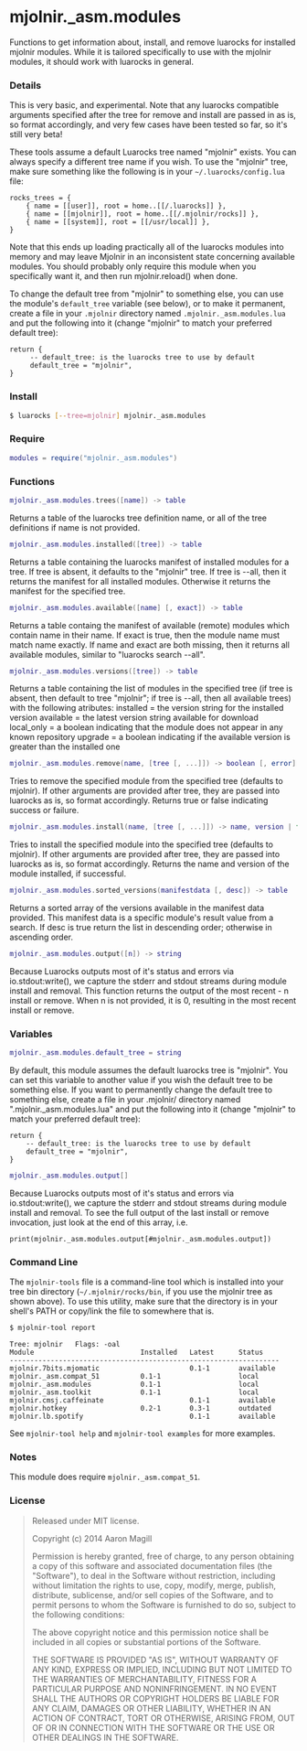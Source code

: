 mjolnir._asm.modules
====================

Functions to get information about, install, and remove luarocks for installed mjolnir
modules. While it is tailored specifically to use with the mjolnir modules, it should
work with luarocks in general.

### Details
This is very basic, and experimental. Note that any luarocks compatible arguments
specified after the tree for remove and install are passed in as is, so format
accordingly, and very few cases have been tested so far, so it's still very beta!

These tools assume a default Luarocks tree named "mjolnir" exists.  You can always
specify a different tree name if you wish.  To use the "mjolnir" tree, make sure
something like the following is in your `~/.luarocks/config.lua` file:

    rocks_trees = {
        { name = [[user]], root = home..[[/.luarocks]] },
        { name = [[mjolnir]], root = home..[[/.mjolnir/rocks]] },
        { name = [[system]], root = [[/usr/local]] },
    }

Note that this ends up loading practically all of the luarocks modules into memory
and may leave Mjolnir in an inconsistent state concerning available modules.  You
should probably only require this module when you specifically want it, and then
run mjolnir.reload() when done.

To change the default tree from "mjolnir" to something else, you can use the module's
`default_tree` variable (see below), or to make it permanent, create a file in your
`.mjolnir` directory named `.mjolnir._asm.modules.lua` and put the following into it
(change "mjolnir" to match your preferred default tree):

    return {
         -- default_tree: is the luarocks tree to use by default
         default_tree = "mjolnir",
    }

### Install
~~~bash
$ luarocks [--tree=mjolnir] mjolnir._asm.modules
~~~

### Require
~~~lua
modules = require("mjolnir._asm.modules")
~~~

### Functions
~~~lua
mjolnir._asm.modules.trees([name]) -> table
~~~

Returns a table of the luarocks tree definition name, or all of the tree definitions
if name is not provided.

~~~lua
mjolnir._asm.modules.installed([tree]) -> table
~~~

Returns a table containing the luarocks manifest of installed modules for a tree.
If tree is absent, it defaults to the "mjolnir" tree.  If tree is --all, then it
returns the manifest for all installed modules.  Otherwise it returns the manifest
for the specified tree.

~~~lua
mjolnir._asm.modules.available([name] [, exact]) -> table
~~~

Returns a table containg the manifest of available (remote) modules which contain
name in their name.  If exact is true, then the module name must match name exactly.
If name and exact are both missing, then it returns all available modules, similar
to "luarocks search --all".

~~~lua
mjolnir._asm.modules.versions([tree]) -> table
~~~

Returns a table containing the list of modules in the specified tree (if tree is absent,
then default to tree "mjolnir"; if tree is --all, then all available trees) with the
following atributes:
    installed = the version string for the installed version
    available = the latest version string available for download
    local_only = a boolean indicating that the module does not appear in any known repository
    upgrade = a boolean indicating if the available version is greater than the installed one
    
~~~lua
mjolnir._asm.modules.remove(name, [tree [, ...]]) -> boolean [, error]
~~~

Tries to remove the specified module from the specified tree (defaults to mjolnir).
If other arguments are provided after tree, they are passed into luarocks as is,
so format accordingly. Returns true or false indicating success or failure.

~~~lua
mjolnir._asm.modules.install(name, [tree [, ...]]) -> name, version | false, error
~~~

Tries to install the specified module into the specified tree (defaults to mjolnir).
If other arguments are provided after tree, they are passed into luarocks as is,
so format accordingly. Returns the name and version of the module installed, if successful.

~~~lua
mjolnir._asm.modules.sorted_versions(manifestdata [, desc]) -> table
~~~

Returns a sorted array of the versions available in the manifest data provided.
This manifest data is a specific module's result value from a search.  If desc
is true return the list in descending order; otherwise in ascending order.

~~~lua
mjolnir._asm.modules.output([n]) -> string
~~~
Because Luarocks outputs most of it's status and errors via io.stdout:write(),
we capture the stderr and stdout streams during module install and removal. This
function returns the output of the most recent - n install or remove.  When n is
not provided, it is 0, resulting in the most recent install or remove.

### Variables

~~~lua
mjolnir._asm.modules.default_tree = string
~~~
By default, this module assumes the default luarocks tree is "mjolnir".  You
can set this variable to another value if you wish the default tree to be
something else.
If you want to permanently change the default tree to something else, create
a file in your .mjolnir/ directory named ".mjolnir._asm.modules.lua" and put
the following into it (change "mjolnir" to match your preferred default tree):

    return {
        -- default_tree: is the luarocks tree to use by default
        default_tree = "mjolnir",
    }

~~~lua
mjolnir._asm.modules.output[]
~~~
Because Luarocks outputs most of it's status and errors via io.stdout:write(),
we capture the stderr and stdout streams during module install and removal. To
see the full output of the last install or remove invocation, just look at the
end of this array, i.e.

    print(mjolnir._asm.modules.output[#mjolnir._asm.modules.output])

### Command Line
The `mjolnir-tools` file is a command-line tool which is installed into your tree bin
directory (`~/.mjolnir/rocks/bin`, if you use the mjolnir tree as shown above).  To use
this utility, make sure that the directory is in your shell's PATH or copy/link the file
to somewhere that is.

~~~bash
$ mjolnir-tool report
~~~

    Tree: mjolnir   Flags: -oal
    Module                          Installed   Latest      Status    
    ------------------------------------------------------------------
    mjolnir.7bits.mjomatic                      0.1-1       available 
    mjolnir._asm.compat_51          0.1-1                   local     
    mjolnir._asm.modules            0.1-1                   local     
    mjolnir._asm.toolkit            0.1-1                   local     
    mjolnir.cmsj.caffeinate                     0.1-1       available 
    mjolnir.hotkey                  0.2-1       0.3-1       outdated  
    mjolnir.lb.spotify                          0.1-1       available 

See `mjolnir-tool help` and `mjolnir-tool examples` for more examples.

### Notes
This module does require `mjolnir._asm.compat_51`.

### License

> Released under MIT license.
>
> Copyright (c) 2014 Aaron Magill
>
> Permission is hereby granted, free of charge, to any person obtaining a copy
> of this software and associated documentation files (the "Software"), to deal
> in the Software without restriction, including without limitation the rights
> to use, copy, modify, merge, publish, distribute, sublicense, and/or sell
> copies of the Software, and to permit persons to whom the Software is
> furnished to do so, subject to the following conditions:
>
> The above copyright notice and this permission notice shall be included in
> all copies or substantial portions of the Software.
>
> THE SOFTWARE IS PROVIDED "AS IS", WITHOUT WARRANTY OF ANY KIND, EXPRESS OR
> IMPLIED, INCLUDING BUT NOT LIMITED TO THE WARRANTIES OF MERCHANTABILITY,
> FITNESS FOR A PARTICULAR PURPOSE AND NONINFRINGEMENT. IN NO EVENT SHALL THE
> AUTHORS OR COPYRIGHT HOLDERS BE LIABLE FOR ANY CLAIM, DAMAGES OR OTHER
> LIABILITY, WHETHER IN AN ACTION OF CONTRACT, TORT OR OTHERWISE, ARISING FROM,
> OUT OF OR IN CONNECTION WITH THE SOFTWARE OR THE USE OR OTHER DEALINGS IN
> THE SOFTWARE.

